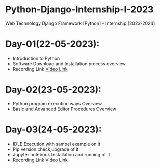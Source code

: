# Python-Django-Internship-I-2023
Web Technology Django Framework [Python] - Internship [2023-2024]

# Day-01(22-05-2023):
  - Introduction to Python
  - Software Download and Installation process overview
  - Recording Link [Video Link](https://drive.google.com/file/d/1JVycI2zvQMKRijDbmxIWUajl68ahkSId/view?usp=share_link)

# Day-02(23-05-2023):
  - Python program execution ways Overview
  - Basic and Advanced Editor Procedures Overview

# Day-03(24-05-2023):
  - IDLE Execution with sampel example on it
  - Pip version check,upgrade of it
  - Jupyter notebook Installation and running of it
  - Recording Link [Video Link](https://drive.google.com/file/d/1bwdln46an6THBpUlgttywx3wQNX5m3lm/view?usp=share_link)
